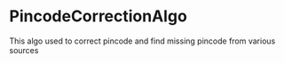 # PincodeCorrectionAlgo
This algo used to correct pincode and find missing pincode from various sources

